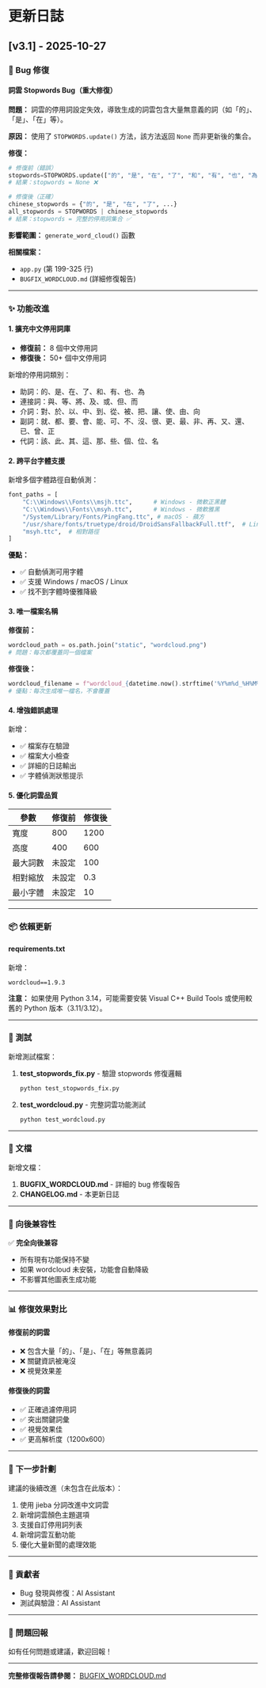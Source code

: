 # 更新日誌

## [v3.1] - 2025-10-27

### 🐛 Bug 修復

#### 詞雲 Stopwords Bug（重大修復）

**問題：** 詞雲的停用詞設定失效，導致生成的詞雲包含大量無意義的詞（如「的」、「是」、「在」等）。

**原因：** 使用了 `STOPWORDS.update()` 方法，該方法返回 `None` 而非更新後的集合。

**修復：**
```python
# 修復前（錯誤）
stopwords=STOPWORDS.update(["的", "是", "在", "了", "和", "有", "也", "為"])
# 結果：stopwords = None ❌

# 修復後（正確）
chinese_stopwords = {"的", "是", "在", "了", ...}
all_stopwords = STOPWORDS | chinese_stopwords
# 結果：stopwords = 完整的停用詞集合 ✅
```

**影響範圍：** `generate_word_cloud()` 函數

**相關檔案：**
- `app.py` (第 199-325 行)
- `BUGFIX_WORDCLOUD.md` (詳細修復報告)

---

### ✨ 功能改進

#### 1. 擴充中文停用詞庫

- **修復前：** 8 個中文停用詞
- **修復後：** 50+ 個中文停用詞

新增的停用詞類別：
- 助詞：的、是、在、了、和、有、也、為
- 連接詞：與、等、將、及、或、但、而
- 介詞：對、於、以、中、到、從、被、把、讓、使、由、向
- 副詞：就、都、要、會、能、可、不、沒、很、更、最、非、再、又、還、已、曾、正
- 代詞：該、此、其、這、那、些、個、位、名

#### 2. 跨平台字體支援

新增多個字體路徑自動偵測：

```python
font_paths = [
    "C:\\Windows\\Fonts\\msjh.ttc",      # Windows - 微軟正黑體
    "C:\\Windows\\Fonts\\msyh.ttc",      # Windows - 微軟雅黑
    "/System/Library/Fonts/PingFang.ttc", # macOS - 蘋方
    "/usr/share/fonts/truetype/droid/DroidSansFallbackFull.ttf",  # Linux
    "msyh.ttc",  # 相對路徑
]
```

**優點：**
- ✅ 自動偵測可用字體
- ✅ 支援 Windows / macOS / Linux
- ✅ 找不到字體時優雅降級

#### 3. 唯一檔案名稱

**修復前：**
```python
wordcloud_path = os.path.join("static", "wordcloud.png")
# 問題：每次都覆蓋同一個檔案
```

**修復後：**
```python
wordcloud_filename = f"wordcloud_{datetime.now().strftime('%Y%m%d_%H%M%S')}.png"
# 優點：每次生成唯一檔名，不會覆蓋
```

#### 4. 增強錯誤處理

新增：
- ✅ 檔案存在驗證
- ✅ 檔案大小檢查
- ✅ 詳細的日誌輸出
- ✅ 字體偵測狀態提示

#### 5. 優化詞雲品質

| 參數 | 修復前 | 修復後 |
|------|--------|--------|
| 寬度 | 800 | 1200 |
| 高度 | 400 | 600 |
| 最大詞數 | 未設定 | 100 |
| 相對縮放 | 未設定 | 0.3 |
| 最小字體 | 未設定 | 10 |

---

### 📦 依賴更新

#### requirements.txt

新增：
```
wordcloud==1.9.3
```

**注意：** 如果使用 Python 3.14，可能需要安裝 Visual C++ Build Tools 或使用較舊的 Python 版本（3.11/3.12）。

---

### 🧪 測試

新增測試檔案：

1. **test_stopwords_fix.py** - 驗證 stopwords 修復邏輯
   ```bash
   python test_stopwords_fix.py
   ```

2. **test_wordcloud.py** - 完整詞雲功能測試
   ```bash
   python test_wordcloud.py
   ```

---

### 📝 文檔

新增文檔：

1. **BUGFIX_WORDCLOUD.md** - 詳細的 bug 修復報告
2. **CHANGELOG.md** - 本更新日誌

---

### 🔄 向後兼容性

✅ **完全向後兼容**

- 所有現有功能保持不變
- 如果 wordcloud 未安裝，功能會自動降級
- 不影響其他圖表生成功能

---

### 📊 修復效果對比

#### 修復前的詞雲
- ❌ 包含大量「的」、「是」、「在」等無意義詞
- ❌ 關鍵資訊被淹沒
- ❌ 視覺效果差

#### 修復後的詞雲
- ✅ 正確過濾停用詞
- ✅ 突出關鍵詞彙
- ✅ 視覺效果佳
- ✅ 更高解析度（1200x600）

---

### 🎯 下一步計劃

建議的後續改進（未包含在此版本）：

1. 使用 jieba 分詞改進中文詞雲
2. 新增詞雲顏色主題選項
3. 支援自訂停用詞列表
4. 新增詞雲互動功能
5. 優化大量新聞的處理效能

---

### 👥 貢獻者

- Bug 發現與修復：AI Assistant
- 測試與驗證：AI Assistant

---

### 📧 問題回報

如有任何問題或建議，歡迎回報！

---

**完整修復報告請參閱：** [BUGFIX_WORDCLOUD.md](BUGFIX_WORDCLOUD.md)

